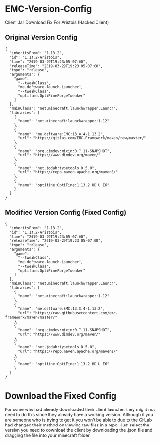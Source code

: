 # EMC-Version-Config
Client Jar Download Fix For Aristois (Hacked Client)
## Original Version Config
```
{
  "inheritsFrom": "1.13.2",
  "id": "1.13.2-Aristois",
  "time": "2019-03-29T19:23:05-07:00",
  "releaseTime": "2019-03-29T19:23:05-07:00",
  "type": "release",
  "arguments": {
    "game": [
      "--tweakClass",
      "me.deftware.launch.Launcher",
      "--tweakClass",
      "optifine.OptiFineForgeTweaker"
    ]
  },
  "mainClass": "net.minecraft.launchwrapper.Launch",
  "libraries": [
    {
      "name": "net.minecraft:launchwrapper:1.12"
    },
    {
      "name": "me.deftware:EMC:13.8.4-1.13.2",
      "url": "https://gitlab.com/EMC-Framework/maven/raw/master/"
    },
    {
      "name": "org.dimdev:mixin:0.7.11-SNAPSHOT",
      "url": "https://www.dimdev.org/maven/"
    },
    {
      "name": "net.jodah:typetools:0.5.0",
      "url": "https://repo.maven.apache.org/maven2/"
    },
    {
      "name": "optifine:OptiFine:1.13.2_HD_U_E6"
    }
  ]
}
```

## Modified Version Config (Fixed Config)
```
{
  "inheritsFrom": "1.13.2",
  "id": "1.13.2-Aristois",
  "time": "2019-03-29T19:23:05-07:00",
  "releaseTime": "2019-03-29T19:23:05-07:00",
  "type": "release",
  "arguments": {
    "game": [
      "--tweakClass",
      "me.deftware.launch.Launcher",
      "--tweakClass",
      "optifine.OptiFineForgeTweaker"
    ]
  },
  "mainClass": "net.minecraft.launchwrapper.Launch",
  "libraries": [
    {
      "name": "net.minecraft:launchwrapper:1.12"
    },
    {
      "name": "me.deftware:EMC:13.8.4-1.13.2",
      "url": "https://raw.githubusercontent.com/emc-framework/maven/master/"
    },
    {
      "name": "org.dimdev:mixin:0.7.11-SNAPSHOT",
      "url": "https://www.dimdev.org/maven/"
    },
    {
      "name": "net.jodah:typetools:0.5.0",
      "url": "https://repo.maven.apache.org/maven2/"
    },
    {
      "name": "optifine:OptiFine:1.13.2_HD_U_E6"
    }
  ]
}
```
# Download the Fixed Config
For some who had already downloaded their client launcher they might not need to do this since they already have a working version. Although if you are someone who is trying to get it you won't be able to due to the GitLab had changed their method on viewing raw files in a repo. Just select the version you need to download the client by downloading the .json file and dragging the file into your minecraft folder.
